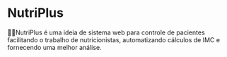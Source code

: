 # NutriPlus
👨‍⚕️NutriPlus é uma ideia de sistema web para controle de pacientes facilitando o trabalho de nutricionistas, automatizando cálculos de IMC e fornecendo uma melhor análise.
